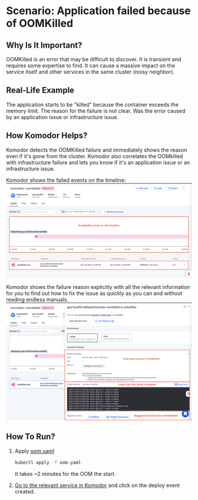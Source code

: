 # Scenario: Application failed because of OOMKilled

## Why Is It Important?
OOMKilled is an error that may be difficult to discover. It is transient and requires some expertise to find. It can cause a massive impact on the service itself and other services in the same cluster (noisy neighbor).

## Real-Life Example
The application starts to be "killed" because the container exceeds the memory limit. The reason for the failure is not clear. Was the error caused by an application issue or infrastructure issue. 

## How Komodor Helps?
Komodor detects the OOMKilled failure and immediately shows the reason even if it's gone from the cluster. Komodor also correlates the OOMkilled with infrastructure failure and lets you know if it's an application issue or an infrastructure issue. 

Komodor shows the failed events on the timeline:
![banner](../../assets/img/failure-scenarios/oomkilled-timeline.png)

Komodor shows the failure reason explicitly with all the relevant information for you to find out how to fix the issue as quickly as you can and without reading endless manuals.
![banner](../../assets/img/failure-scenarios/oomkilled-event.png)


## How To Run?
1. Apply [oom.yaml](oom.yaml)
   ``` bash
   kubectl apply -f oom.yaml
   ```

    It takes ~2 minutes for the OOM the start.

2. [Go to the relevant service in Komodor](https://app.komodor.com/services?textFilter=komodor-oomkilled) and click on the deploy event created.
